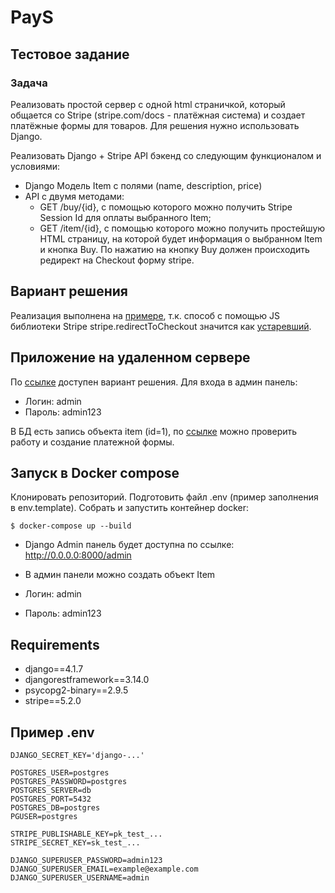 # PayS

## Тестовое задание

### Задача

Реализовать простой сервер с одной html страничкой, который общается со Stripe
(stripe.com/docs - платёжная система) и создает платёжные формы для товаров.
Для решения нужно использовать Django.

Реализовать Django + Stripe API бэкенд со следующим функционалом и условиями:

- Django Модель Item с полями (name, description, price)
- API с двумя методами:
	- GET /buy/{id}, c помощью которого можно получить Stripe Session Id для оплаты выбранного Item;
	- GET /item/{id}, c помощью которого можно получить простейшую HTML страницу, на которой будет информация о выбранном Item и кнопка Buy. По нажатию на кнопку Buy должен происходить редирект на Checkout форму stripe.


## Вариант решения

Реализация выполнена на <a href='https://stripe.com/docs/payments/accept-a-payment?integration=checkout'>примере</a>, т.к. способ с помощью JS библиотеки Stripe stripe.redirectToCheckout значится как  <a href='https://stripe.com/docs/js/deprecated/redirect_to_checkout'>устаревший</a>.

## Приложение на удаленном сервере

По <a href='https://p01--djangotemplate--gnp8czv5jk6h.code.run/admin/'>ссылке</a> доступен вариант решения. Для входа в админ панель:
- Логин: admin
- Пароль: admin123

В БД есть запись объекта item (id=1), по <a href='https://p01--djangotemplate--gnp8czv5jk6h.code.run/item/1/'>ссылке</a> можно проверить работу и создание платежной формы.


## Запуск в Docker compose

Клонировать репозиторий. Подготовить файл .env (пример заполнения в env.template).
Собрать и запустить контейнер docker:


	$ docker-compose up --build

- Django Admin панель будет доступна по ссылке: http://0.0.0.0:8000/admin
- В админ панели можно создать объект Item

- Логин: admin
- Пароль: admin123


## Requirements

- django==4.1.7
- djangorestframework==3.14.0
- psycopg2-binary==2.9.5
- stripe==5.2.0

## Пример .env

	DJANGO_SECRET_KEY='django-...'

	POSTGRES_USER=postgres
	POSTGRES_PASSWORD=postgres
	POSTGRES_SERVER=db
	POSTGRES_PORT=5432
	POSTGRES_DB=postgres
	PGUSER=postgres

	STRIPE_PUBLISHABLE_KEY=pk_test_...
	STRIPE_SECRET_KEY=sk_test_...

	DJANGO_SUPERUSER_PASSWORD=admin123
	DJANGO_SUPERUSER_EMAIL=example@example.com
	DJANGO_SUPERUSER_USERNAME=admin
